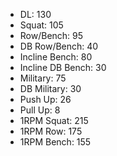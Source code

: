 * DL: 130
*  Squat: 105
*  Row/Bench: 95
*  DB Row/Bench: 40
*  Incline Bench: 80
*  Incline DB Bench: 30
*  Military: 75
*  DB Military: 30
*  Push Up: 26
*  Pull Up: 8
*  1RPM Squat: 215
*  1RPM Row: 175
*  1RPM Bench: 155
